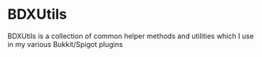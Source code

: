 # BDXUtils 
BDXUtils is a collection of common helper methods and utilities which I use in my various Bukkit/Spigot plugins

